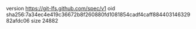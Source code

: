 version https://git-lfs.github.com/spec/v1
oid sha256:7a34ec4e419c36672b8f260880fd1081854cadf4caff88440314632982afdc06
size 24882
